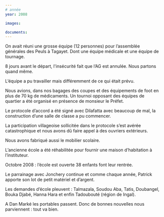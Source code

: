 ```yaml
---
# année
year: 2008

images:

documents:
---
```



On avait réuni une grosse équipe (12 personnes) pour l’assemblée générales des Peuls à Tagayet. Dont une équipe médicale et une équipe de tournage.

8 jours avant le départ, l'insécurité fait que l’AG est annulée. Nous partons quand même.

L’équipe a pu travailler mais différemment de ce qui était prévu.

Nous avions, dans nos bagages des coupes et des équipements de foot en plus de 70 kg de médicaments.
Un tournoi opposant des équipes de quartier a été organisé en présence de monsieur le Préfet.

Le protocole d’accord a été signé avec Dilafatta avec beaucoup de mal, la construction d’une salle de classe a pu commencer.

La participation villageoise sollicitée dans le protocole s’est avérée catastrophique et nous avons dû faire appel à des ouvriers extérieurs.

Nous avons fabriqué aussi le mobilier scolaire.

L’ancienne école a été réhabilitée pour fournir une maison d’habitation à l’instituteur.

Octobre 2008 : l’école est ouverte 38 enfants font leur rentrée.

Le parrainage avec Jonchery continue et comme chaque année, Patrick apporte son lot de petit matériel et d’argent.

Les demandes d’école pleuvent : Talmazala, Soudou Aba, Tatis, Doubangel, Bouka Djabé, Hanna Hara et enfin Tadoubouté (région de Ingal).

A Dan Marké les portables passent. Donc de bonnes nouvelles nous parviennent : tout va bien.
